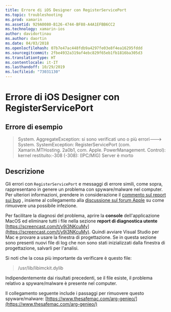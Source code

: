 ```yaml
---
title: Errore di iOS Designer con RegisterServicePort
ms.topic: troubleshooting
ms.prod: xamarin
ms.assetid: 929A0080-B126-4744-BF88-A4A1EFBB6CC2
ms.technology: xamarin-ios
author: davidortinau
ms.author: daortin
ms.date: 04/03/2018
ms.openlocfilehash: 07b7e47ac448fdb9a4297fe03e8f4ea16295fddd
ms.sourcegitcommit: 2fbe4932a319af4ebc829f65eb1fb1816ba305d3
ms.translationtype: HT
ms.contentlocale: it-IT
ms.lasthandoff: 10/29/2019
ms.locfileid: "73031130"
---
```

# <a name="ios-designer-error-with-registerserviceport"></a>Errore di iOS Designer con RegisterServicePort

## <a name="sample-error"></a>Errore di esempio
> System. AggregateException: si sono verificati uno o più errori---> System. SystemException: RegisterServicePort (com. Xamarin.MTHosting. 2a0b1, com. Apple. PowerManagement. Control): kernel restituito:-308 (-308): (IPC/MIG) Server è morto

## <a name="explanation"></a>Descrizione
Gli errori con `RegisterServicePort` e messaggi di errore simili, come sopra, rappresentano in genere un problema con spyware/malware nel computer. Per ulteriori informazioni, prendere in considerazione il [commento sul report sui bug](https://bugzilla.xamarin.com/show_bug.cgi?id=21907#c4) , insieme al collegamento alla [discussione sul forum Apple](https://discussions.apple.com/thread/5596008) su come rimuovere una possibile infezione. 

Per facilitare la diagnosi del problema, aprire la **console** dell'applicazione MacOS ed eliminare tutti i file nella sezione **report di diagnostica utente** [https://screencast.com/t/y9i3NKcuMy](https://screencast.com/t/y9i3NKcuMy). Quindi avviare Visual Studio per Mac e provare a usare la finestra di progettazione. Se in questa sezione sono presenti nuovi file di log che non sono stati inizializzati dalla finestra di progettazione, salvarli per l'analisi.  

Si noti che la cosa più importante da verificare è questo file: 
> /usr/lib/libimckit.dylib

Indipendentemente dai risultati precedenti, se il file esiste, il problema relativo a spyware/malware è presente nel computer.  

Il collegamento seguente include i passaggi per rimuovere questo spyware/malware: [https://www.thesafemac.com/arg-genieo/](https://www.thesafemac.com/arg-genieo/)  
